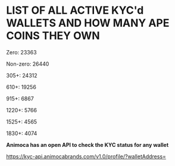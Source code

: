 # LIST OF ALL ACTIVE KYC'd WALLETS AND HOW MANY APE COINS THEY OWN

Zero: 23363

Non-zero: 26440

305+: 24312

610+: 19256

915+: 6867

1220+: 5766

1525+: 4565

1830+: 4074

**Animoca has an open API to check the KYC status for any wallet**

https://kyc-api.animocabrands.com/v1.0/profile/?walletAddress=
